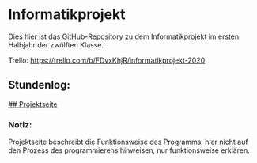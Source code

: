 # Informatikprojekt
Dies hier ist das GitHub-Repository zu dem Informatikprojekt im ersten Halbjahr der zwölften Klasse.

Trello: https://trello.com/b/FDvxKhjR/informatikprojekt-2020


## Stundenlog:


[## Projektseite](https://github.com/Felixzed/Informatikprojekt/blob/master/Projektseite.md) 

### Notiz:
Projektseite beschreibt die Funktionsweise des Programms, hier nicht auf den Prozess des programmierens hinweisen, nur funktionsweise erklären.

